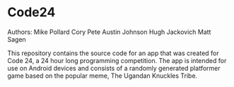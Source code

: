 # Code24

Authors:
Mike Pollard
Cory Pete
Austin Johnson
Hugh Jackovich 
Matt Sagen

This repository contains the source code for an app that was created for Code 24, a 24 hour long programming competition. The app is intended for use on Android devices and consists of a randomly generated platformer game based on the popular meme, The Ugandan Knuckles Tribe.
